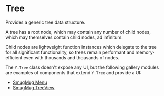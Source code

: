 Tree
====

Provides a generic tree data structure.

A tree has a root node, which may contain any number of child nodes, which may
themselves contain child nodes, ad infinitum.

Child nodes are lightweight function instances which delegate to the tree for
all significant functionality, so trees remain performant and memory-efficient
even with thousands and thousands of nodes.

The `Y.Tree` class doesn't expose any UI, but the following gallery modules are
examples of components that extend `Y.Tree` and provide a UI:

* [SmugMug Menu](https://github.com/smugmug/yui-gallery/tree/master/src/sm-menu)
* [SmugMug TreeView](https://github.com/smugmug/yui-gallery/tree/master/src/sm-treeview)
